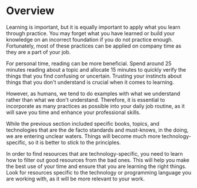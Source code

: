 # Overview

Learning is important, but it is equally important to apply what you learn through practice. You may forget what you have learned or build your knowledge on an incorrect foundation if you do not practice enough. Fortunately, most of these practices can be applied on company time as they are a part of your job.

For personal time, reading can be more beneficial. Spend around 25 minutes reading about a topic and allocate 15 minutes to quickly verify the things that you find confusing or uncertain. Trusting your instincts about things that you don't understand is crucial when it comes to learning.

However, as humans, we tend to do examples with what we understand rather than what we don't understand. Therefore, it is essential to incorporate as many practices as possible into your daily job routine, as it will save you time and enhance your professional skills.

While the previous section included specific books, topics, and technologies that are the de facto standards and must-knows, in the doing, we are entering unclear waters. Things will become much more technology-specific, so it is better to stick to the principles.

In order to find resources that are technology-specific, you need to learn how to filter out good resources from the bad ones. This will help you make the best use of your time and ensure that you are learning the right things. Look for resources specific to the technology or programming language you are working with, as it will be more relevant to your work.
